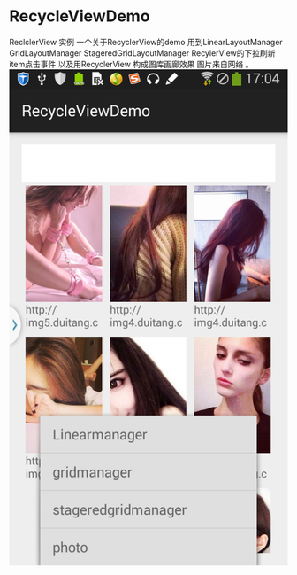 RecycleViewDemo
===============
ReclclerView 实例
一个关于RecyclerView的demo
用到LinearLayoutManager GridLayoutManager StageredGridLayoutManager RecylerView的下拉刷新 item点击事件 以及用RecyclerView 构成图库画廊效果 图片来自网络 。
![Screenshot](device-2014-11-26-170429.png)
